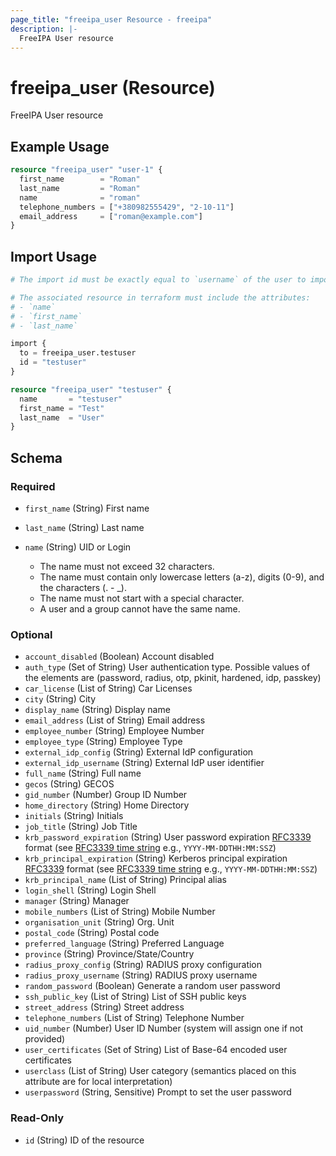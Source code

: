 ```yaml
---
page_title: "freeipa_user Resource - freeipa"
description: |-
  FreeIPA User resource
---
```


# freeipa_user (Resource)

FreeIPA User resource


## Example Usage

```terraform
resource "freeipa_user" "user-1" {
  first_name        = "Roman"
  last_name         = "Roman"
  name              = "roman"
  telephone_numbers = ["+380982555429", "2-10-11"]
  email_address     = ["roman@example.com"]
}
```



## Import Usage

```terraform
# The import id must be exactly equal to `username` of the user to import.

# The associated resource in terraform must include the attributes:
# - `name`
# - `first_name`
# - `last_name`

import {
  to = freeipa_user.testuser
  id = "testuser"
}

resource "freeipa_user" "testuser" {
  name       = "testuser"
  first_name = "Test"
  last_name  = "User"
}
```


<!-- schema generated by tfplugindocs -->
## Schema

### Required

- `first_name` (String) First name
- `last_name` (String) Last name
- `name` (String) UID or Login

	- The name must not exceed 32 characters.
	- The name must contain only lowercase letters (a-z), digits (0-9), and the characters (. - _).
	- The name must not start with a special character.
	- A user and a group cannot have the same name.

### Optional

- `account_disabled` (Boolean) Account disabled
- `auth_type` (Set of String) User authentication type. Possible values of the elements are (password, radius, otp, pkinit, hardened, idp, passkey)
- `car_license` (List of String) Car Licenses
- `city` (String) City
- `display_name` (String) Display name
- `email_address` (List of String) Email address
- `employee_number` (String) Employee Number
- `employee_type` (String) Employee Type
- `external_idp_config` (String) External IdP configuration
- `external_idp_username` (String) External IdP user identifier
- `full_name` (String) Full name
- `gecos` (String) GECOS
- `gid_number` (Number) Group ID Number
- `home_directory` (String) Home Directory
- `initials` (String) Initials
- `job_title` (String) Job Title
- `krb_password_expiration` (String) User password expiration [RFC3339](https://datatracker.ietf.org/doc/html/rfc3339#section-5.8) format (see [RFC3339 time string](https://tools.ietf.org/html/rfc3339#section-5.8) e.g., `YYYY-MM-DDTHH:MM:SSZ`)
- `krb_principal_expiration` (String) Kerberos principal expiration [RFC3339](https://datatracker.ietf.org/doc/html/rfc3339#section-5.8) format (see [RFC3339 time string](https://tools.ietf.org/html/rfc3339#section-5.8) e.g., `YYYY-MM-DDTHH:MM:SSZ`)
- `krb_principal_name` (List of String) Principal alias
- `login_shell` (String) Login Shell
- `manager` (String) Manager
- `mobile_numbers` (List of String) Mobile Number
- `organisation_unit` (String) Org. Unit
- `postal_code` (String) Postal code
- `preferred_language` (String) Preferred Language
- `province` (String) Province/State/Country
- `radius_proxy_config` (String) RADIUS proxy configuration
- `radius_proxy_username` (String) RADIUS proxy username
- `random_password` (Boolean) Generate a random user password
- `ssh_public_key` (List of String) List of SSH public keys
- `street_address` (String) Street address
- `telephone_numbers` (List of String) Telephone Number
- `uid_number` (Number) User ID Number (system will assign one if not provided)
- `user_certificates` (Set of String) List of Base-64 encoded user certificates
- `userclass` (List of String) User category (semantics placed on this attribute are for local interpretation)
- `userpassword` (String, Sensitive) Prompt to set the user password

### Read-Only

- `id` (String) ID of the resource
